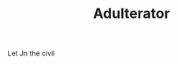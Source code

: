 ---
title: Adulterator
permalink: "/definitions/adulterator.html"
body: Let Jn the civil
published_at: '2018-07-07'
layout: post
---